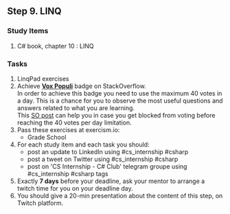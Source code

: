 ## Step 9. LINQ

### Study Items

1. C# book, chapter 10 : LINQ

### Tasks

 1. LinqPad exercises
 2. Achieve [**Vox Populi**](https://stackoverflow.com/help/badges/1108/vox-populi) badge on StackOverflow.  
    In order to achieve this badge you need to use  the maximum 40 votes in a day.
    This is a chance for you to observe the most useful questions and answers related to what you are learning.  
    This [SO post](https://meta.stackexchange.com/questions/5212/what-are-the-limits-on-how-i-can-cast-change-and-retract-votes#answer-5213) can help you in case you get blocked from voting before reaching the 40 votes per day limitation.
 3. Pass these exercises at exercism.io:
    - Grade School
 4. For each study item and each task you should:  
     - post an update to LinkedIn using #cs_internship #csharp  
     - post a tweet on Twitter using #cs_internship #csharp
     - post on 'CS Internship - C# Club' telegram groupe using #cs_internship #csharp tags
 5. Exactly **7 days** before your deadline, ask your mentor to arrange a twitch time for you on your deadline day.
 6. You should give a 20-min presentation about the content of this step, on Twitch platform.

